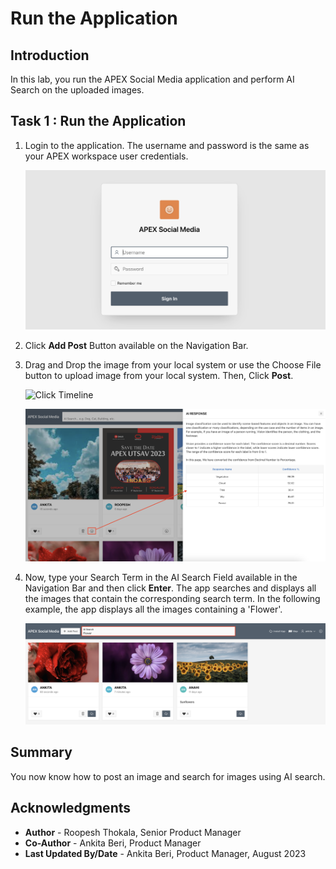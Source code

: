 # Run the Application

## Introduction

In this lab, you run the APEX Social Media application and perform AI Search on the uploaded images.

## Task 1 : Run the Application

1. Login to the application. The username and password is the same as your APEX workspace user credentials.

    ![Click Timeline](images/social-media-login.png " ")

2. Click **Add Post** Button available on the Navigation Bar.

3. Drag and Drop the image from your local system or use the Choose File button to upload image from your local system. Then, Click **Post**.

    ![Click Timeline](images/add-post.png " ")

    ![Click Timeline](images/posted.png " ")

4. Now, type your Search Term in the AI Search Field available in the Navigation Bar and then click **Enter**. The app searches and displays all the images that contain the corresponding search term. In the following example, the app displays all the images containing a 'Flower'.

    ![Click Timeline](images/search-result.png " ")

## **Summary**
You now know how to post an image and search for images using AI search.

## Acknowledgments
- **Author** - Roopesh Thokala, Senior Product Manager
- **Co-Author** - Ankita Beri, Product Manager
- **Last Updated By/Date** - Ankita Beri, Product Manager, August 2023
